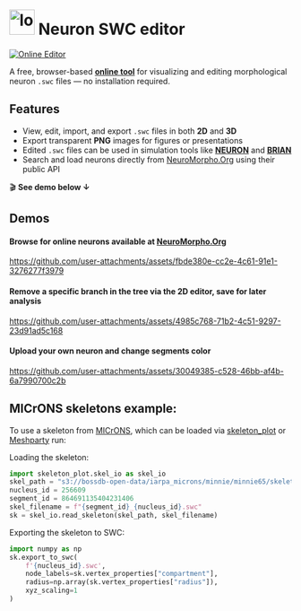 # <img src="https://github.com/user-attachments/assets/02590b93-04b6-4685-8db7-34be9a607554" alt="logo192" width="45" />  Neuron SWC editor

[![Online Editor](https://github.com/deangeckt/swc_editor/actions/workflows/pages/pages-build-deployment/badge.svg)](https://deangeckt.github.io/swc_editor/)

A free, browser-based [**online tool**](https://deangeckt.github.io/swc_editor/) for visualizing and editing morphological neuron `.swc` files — no installation required.

## Features

- View, edit, import, and export `.swc` files in both **2D** and **3D**
- Export transparent **PNG** images for figures or presentations
- Edited `.swc` files can be used in simulation tools like [**NEURON**](https://www.neuron.yale.edu/neuron/) and [**BRIAN**](https://briansimulator.org/)
- Search and load neurons directly from [NeuroMorpho.Org](https://neuromorpho.org/) using their public API

🎬 **See demo below ↓**



## Demos

#### Browse for online neurons available at [NeuroMorpho.Org](https://neuromorpho.org/)

https://github.com/user-attachments/assets/fbde380e-cc2e-4c61-91e1-3276277f3979

#### Remove a specific branch in the tree via the 2D editor, save for later analysis

https://github.com/user-attachments/assets/4985c768-71b2-4c51-9297-23d91ad5c168

#### Upload your own neuron and change segments color

https://github.com/user-attachments/assets/30049385-c528-46bb-af4b-6a7990700c2b



## MICrONS skeletons example:
To use a skeleton from [MICrONS](https://www.microns-explorer.org/cortical-mm3), which can be loaded via [skeleton_plot](https://github.com/AllenInstitute/skeleton_plot/tree/main) or [Meshparty](https://github.com/CAVEconnectome/MeshParty) run:

Loading the skeleton:
```python
import skeleton_plot.skel_io as skel_io
skel_path = "s3://bossdb-open-data/iarpa_microns/minnie/minnie65/skeletons/v661/skeletons/"
nucleus_id = 256609
segment_id = 864691135404231406
skel_filename = f"{segment_id}_{nucleus_id}.swc"
sk = skel_io.read_skeleton(skel_path, skel_filename)
```
Exporting the skeleton to SWC:
```python
import numpy as np
sk.export_to_swc(
    f'{nucleus_id}.swc',
    node_labels=sk.vertex_properties["compartment"],
    radius=np.array(sk.vertex_properties["radius"]),
    xyz_scaling=1
)
```



